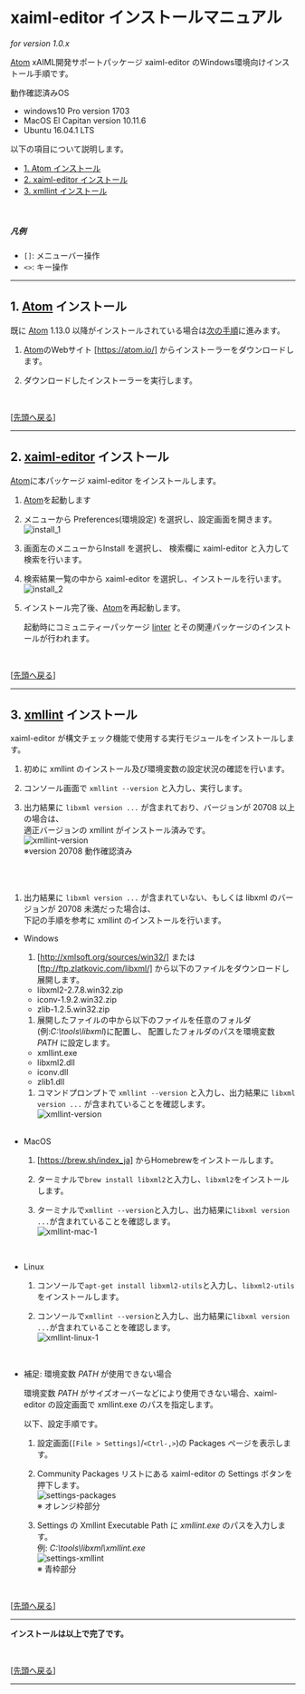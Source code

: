 <a name="top"/>

# xaiml-editor インストールマニュアル

*for version 1.0.x*

[Atom] xAIML開発サポートパッケージ xaiml-editor のWindows環境向けインストール手順です。

動作確認済みOS
+ windows10 Pro version 1703
+ MacOS El Capitan version 10.11.6
+ Ubuntu 16.04.1 LTS


以下の項目について説明します。

+ [1. Atom インストール](#atom)
+ [2. xaiml-editor インストール](#package)
+ [3. xmllint インストール](#xmllint)

<br>

##### 凡例
  + `[]`: メニューバー操作
  + `<>`: キー操作

---

<a name="atom"/>

## 1. [Atom] インストール

既に [Atom] 1.13.0 以降がインストールされている場合は[次の手順](#package)に進みます。

1. [Atom]のWebサイト [https://atom.io/] からインストーラーをダウンロードします。

1. ダウンロードしたインストーラーを実行します。

<br>

[[先頭へ戻る](#top)]

---

<a name="package"/>

## 2. [xaiml-editor] インストール

[Atom]に本パッケージ xaiml-editor をインストールします。

1. [Atom]を起動します

1. メニューから Preferences(環境設定) を選択し、設定画面を開きます。  
![install_1](images/install_1.png)

1. 画面左のメニューからInstall を選択し、 検索欄に xaiml-editor と入力して検索を行います。

1. 検索結果一覧の中から xaiml-editor を選択し、インストールを行います。  
![install_2](images/install_2.png)

1. インストール完了後、[Atom]を再起動します。

   起動時にコミュニティーパッケージ [linter] とその関連パッケージのインストールが行われます。

<br>

[[先頭へ戻る](#top)]

---

<a name="xmllint"/>

## 3. [xmllint] インストール

xaiml-editor が構文チェック機能で使用する実行モジュールをインストールします。

1. 初めに xmllint のインストール及び環境変数の設定状況の確認を行います。

1. コンソール画面で `xmllint --version` と入力し、実行します。

1. 出力結果に `libxml version ...` が含まれており、バージョンが 20708 以上の場合は、  
適正バージョンの xmllint がインストール済みです。  
  ![xmllint-version](images/xmllint-version.png)  
  ※version 20708 動作確認済み  
  <br>
  <br>

1. 出力結果に `libxml version ...` が含まれていない、もしくは libxml のバージョンが 20708 未満だった場合は、  
下記の手順を参考に xmllint のインストールを行います。


+ Windows

  1. [http://xmlsoft.org/sources/win32/] または [ftp://ftp.zlatkovic.com/libxml/] から以下のファイルをダウンロードし展開します。  
    + libxml2-2.7.8.win32.zip
    + iconv-1.9.2.win32.zip
    + zlib-1.2.5.win32.zip

  1. 展開したファイルの中から以下のファイルを任意のフォルダ(例:*C:\\tools\\libxml*)に配置し、
配置したフォルダのパスを環境変数 *PATH* に設定します。  
    + xmllint.exe
    + libxml2.dll
    + iconv.dll
    + zlib1.dll

  1. コマンドプロンプトで `xmllint --version` と入力し、出力結果に `libxml version ...` が含まれていることを確認します。  
    ![xmllint-version](images/xmllint-version.png)
    <br>

+ MacOS

  1. [https://brew.sh/index_ja] からHomebrewをインストールします。

  1. ターミナルで`brew install libxml2`と入力し、`libxml2`をインストールします。

  1. ターミナルで`xmllint --version`と入力し、出力結果に`libxml version ...`が含まれていることを確認します。  
    ![xmllint-mac-1](images/xmllint-mac-1.png)
    <br>

+ Linux

  1. コンソールで`apt-get install libxml2-utils`と入力し、`libxml2-utils`をインストールします。

  2. コンソールで`xmllint --version`と入力し、出力結果に`libxml version ...`が含まれていることを確認します。  
    ![xmllint-linux-1](images/xmllint-linux-1.png)
    <br>

+ 補足: 環境変数 *PATH* が使用できない場合

  環境変数 *PATH* がサイズオーバーなどにより使用できない場合、xaiml-editor の設定画面で xmllint.exe のパスを指定します。

  以下、設定手順です。

  1. 設定画面(`[File > Settings]`/`<Ctrl-,>`)の Packages ページを表示します。

  1. Community Packages リストにある xaiml-editor の Settings ボタンを押下します。  
    ![settings-packages](images/settings-packages-80.png)  
    ※ オレンジ枠部分

  1. Settings の Xmllint Executable Path に *xmllint.exe* のパスを入力します。  
    例: *C:\\tools\\libxml\\xmllint.exe*  
    ![settings-xmllint](images/settings-xmllint-80.png)  
    ※ 青枠部分

<br>

[[先頭へ戻る](#top)]

---

**インストールは以上で完了です。**

<br>

[[先頭へ戻る](#top)]

***

<!-- link -->
[Atom]: https://atom.io/
[https://atom.io/]: https://atom.io/
[http://xmlsoft.org/sources/win32/]: http://xmlsoft.org/sources/win32/
[ftp://ftp.zlatkovic.com/libxml/]: ftp://ftp.zlatkovic.com/libxml/
[xmllint]: http://xmlsoft.org/xmllint.html
[https://brew.sh/index_ja]: [https://brew.sh/index_ja]
[xaiml-editor]: https://github.com/docomo-dialog/xaiml-editor
<!-- package -->
[linter]: https://atom.io/packages/linter
